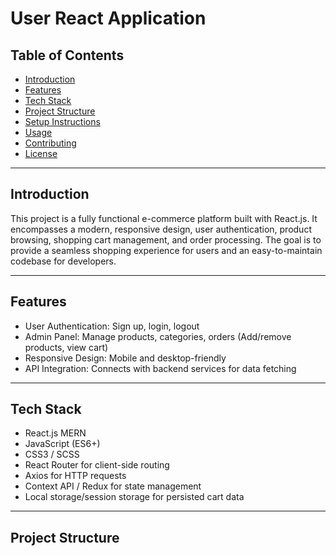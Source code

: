 # User React Application

## Table of Contents
- [Introduction](#introduction)
- [Features](#features)
- [Tech Stack](#tech-stack)
- [Project Structure](#project-structure)
- [Setup Instructions](#setup-instructions)
- [Usage](#usage)
- [Contributing](#contributing)
- [License](#license)

---

## Introduction
This project is a fully functional e-commerce platform built with React.js. It encompasses a modern, responsive design, user authentication, product browsing, shopping cart management, and order processing. The goal is to provide a seamless shopping experience for users and an easy-to-maintain codebase for developers.

---

## Features
- User Authentication: Sign up, login, logout
- Admin Panel: Manage products, categories, orders (Add/remove products, view cart)
- Responsive Design: Mobile and desktop-friendly
- API Integration: Connects with backend services for data fetching

---

## Tech Stack
- React.js MERN
- JavaScript (ES6+)
- CSS3 / SCSS
- React Router for client-side routing
- Axios for HTTP requests
- Context API / Redux for state management
- Local storage/session storage for persisted cart data

---

## Project Structure
